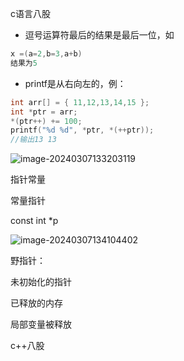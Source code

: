 c语言八股

- 逗号运算符最后的结果是最后一位，如

```c
x =(a=2,b=3,a+b)
结果为5
```

- printf是从右向左的，例： 

```c
int arr[] = { 11,12,13,14,15 };
int *ptr = arr;
*(ptr++) += 100; 
printf("%d %d", *ptr, *(++ptr)); 
//输出13 13
```

![image-20240307133203119](C:\Users\小凡\AppData\Roaming\Typora\typora-user-images\image-20240307133203119.png)

指针常量

常量指针

const int *p

![image-20240307134104402](C:\Users\小凡\AppData\Roaming\Typora\typora-user-images\image-20240307134104402.png)







野指针：

未初始化的指针

已释放的内存

局部变量被释放



c++八股



